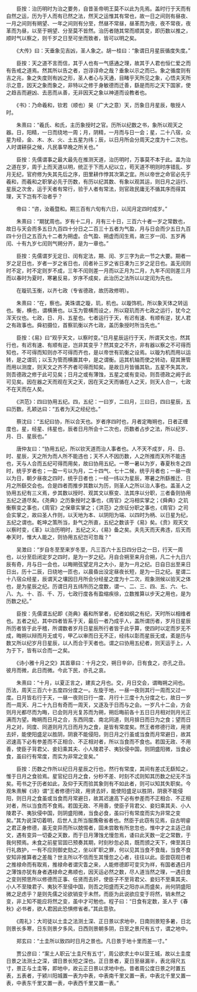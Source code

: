 <!-- { "loadSidebar": true } -->
　　臣按：治历明时为治之要务，自昔圣帝明王莫不以此为先焉。盖时行于天而有自然之运，历为于人而有已然之法，然天之运惟其有常也，故一日之间则有昼夜、一月之间则有朔望、一年之间则有分至，然昼不常昼，昼革而为夜，夜不常夜，夜革而为昼，以至于朔望、分至莫不皆然。治历者随其常而顺其变，即历数以推之，顺时气以察之，则千岁之日至可坐而致者，皆可以明之矣。

　　《大传》曰：天垂象见吉凶，圣人象之。胡一桂曰：“象谓日月星辰循度失度。”

　　臣按：天之道不言而信，其于人也有一气感通之理，故其于人君也恒仁爱之而有告戒之道焉。然其所以告之者，岂谆谆命之哉？垂象以示之而已。象之循度则有吉之兆，象之失度则有凶之形，圣人者心与天通，目睹乎天所见之象，心悟夫天所示之意，因天之象而象之，非特以之修于身敏德而迁善，繇是而形之天下国家，使之趋吉而避凶、去恶而从善，无非因天之象以神道而设教者也。

　　《书》：乃命羲和，钦若（顺也）昊（广大之意）天，历象日月星辰，敬授人时。

　　朱熹曰：“羲氏、和氏，主历象授时之官。历所以纪数之书，象所以观天之器。日，阳精，一日而绕地一周；月，阴精，一月而与日一会；星，二十八宿，众星为经，金、木、水、火、土五星为纬；辰，以日月所会分周天之度为十二次也。人时谓耕获之候，凡民事早晚之所关也。”

　　臣按：先儒谓事之最大最先在推测天道，治历明时，万事莫不本于此。盖为治之道在岁，周于上而天道以明，统正于下而人纪以立，苟天道不明则时序错乱、岁月无纪，官府修为失其先后之序，田里耕作悖其次第之宜。所以帝世之命官必先于羲和，而羲和之职掌必先于历数，有历以纪其数、有象以观其运，则日月之运行、星辰之次舍，运于天者有常行，验于人者有常法，则官政民庸无不循其序而得其理，天下岂有不治者乎？

　　帝曰：“咨，汝羲暨和。期三百有六旬有六日，以闰月定四时成岁。”

　　朱熹曰：“期犹周也。岁有十二月，月有三十日，三百六十者一岁之常数也，故日与天会而多五日九百四十分日之二百三十五者为气盈，月与日会而少五日九百四十分日之五百九十二者为朔虚。合气盈、朔虚而闰生焉，故三岁一闰、五岁再闰、十有九岁七闰则气朔分齐，是为一章也。”

　　臣按：先儒谓岁无定日、闰有定法，期、闰、岁三字为此一节之大要。期者一岁之足日也，岁者一岁之省日也，闰者补三岁之省日凑为三岁之足日也。盖无闰则时不定，时不定则岁不成，三年不闰则差一月而以正月为二月，九年不闰则差三月而以春时为夏时，寒暑反易，岁序不成矣，此治历之法所以以定闰为先也。

　　在璇玑玉衡，以齐七政（专省德政，故历政修明）。

　　朱熹曰：“在，察也。美珠谓之璇，玑，机也。以璇饰机，所以象天体之转运也。衡，横也，谓横箫也。以玉为管横而设之，所以窥玑而齐七政之运行，犹今之浑天仪也。七政，日、月、五星也。七者运行于天，有迟有速、有顺有逆，犹人君之有政事也。舜初摄位，首察玑衡以齐七政，盖历象授时所当先也。”

　　臣按：《易》曰“观乎天文，以察时变。”日月星辰运行于天，所谓天文也，然其行也，有迟有速、有顺有逆，岂非其变乎？然其变之不齐，非有器以察之不可得而知也，不可得而知则亦不可得而齐也，是以帝世有玑衡之设焉。以璇为机而用以运转，是之谓玑；以玉为管而横置其中，是之谓衡。运其机轴而使之转动，窥其箫管而用以测度，则天文之齐不齐者可得而知矣。是故日月皆循其轨，五星不失其次，则吾德政之修于此可见矣；日月之或有薄蚀，五星之或有变动，则吾德政之阙于此可见矣。因在器之天而观在天之天，因在天之天而循在人之天，则天人合一，七政不在天而在人矣。

　　《洪范》：四曰协用五纪。四，五纪：一曰岁，二曰月，三曰日，四曰星辰，五曰历数。孔颖达曰：“五者为天之经纪也。”

　　蔡沈曰：“五纪曰协，所以合天也。岁者序四时也，月者定晦朔也，日者正缠度也，星，经星、纬星也，辰者日月所会十二次也，历数者占步之法，所以纪岁、月、日、星辰也。”

　　唐仲友曰：“协用五纪，所以钦天道而治人事者也。人不天不成岁，月、日、时、星辰，天之所为而人所不能违也；天不人不因历数，人之所推而天所不能违也，天与人合而五纪可得而用矣，故曰协用五纪。一寒一暑以为岁，春夏秋冬之四时，统乎岁者也；一盈一亏以为月，二十四气、七十二候，统乎月者也；一昼一夜以为日，朝夕昼夜之四时，统乎日者也；一经一纬以为星辰，寒暑之所繇推迁、日月之所繇交会也。合是四者而推步其数以为历，则圣人之所以治人事也。盖圣人之协用五纪有三义焉，步其数以授时、观其文以察变、法其序以分职，三者备则协用五纪之道尽矣。《尧典》之历象授时之事也，《周官》之冯相实掌之；《舜典》之玑衡察变之事也，《周官》之保章实掌之；《洪范》之庶征分职之事也，《周官》之司会实掌之，故曰圣人作则，以天地为本、以阴阳为端、以四时为柄、以日星为纪，五纪之谓也。乾坤之策所当，卦气之所直，五纪之数该于《易》矣。《贲》观天文以察时变，《革》以治历明时，五纪之义，《易》备之矣。夫先天而天弗违，后天而奉天时，惟大人能之，则协用五纪岂可忽哉？”

　　吴澂曰：“岁自冬至至来岁冬至，凡三百六十五日四分日之一日，行天一周也，以分至启闭定岁之四时，是为一岁之纪。月自合朔至来月合朔，凡二十九日六辰有奇，月与日一会也，以晦朔弦望定月之大小，是为一月之纪。日自日出至来日日出，历十二辰，日绕地一匝也，以晨昏出没定昼夜长短，是为一日之纪。星谓二十八宿众经星，辰谓天之壤因日月所会分经星之度为十二次，观象测候以验天之体也，是为星辰之纪。历谓日月五纬所历之度数，谓一、二、三、四、五、六、七、八、九、十、百、千、万，七政行度各有盈缩疾徐，立数推算以步天之用也，是为历数之纪。”

　　臣按：先儒谓五纪即《尧典》羲和所掌者，纪者如纲之有纪，天时所以相维者也。五者之纪，其中四者皆系于天，最后一者乃成乎人，盖所谓历者，岁月日星辰所历者皆于此乎稽，所谓数者岁月日星辰所行者皆于此乎算，使四时以定而岁无不成，晦朔以辩而月无或亏，甲乙以审而日无不正，经纬以彰而星辰无或，紊是历与数又所以纪岁月日星辰，以人而合于天者也。谓之曰协用五纪者，则天运于上，人为于下，皆有以合而一之矣。

　　《诗小雅十月之交》其首章曰：十月之交，朔日辛卯，日有食之，亦孔之丑。彼月而微，此日而微。今此下民，亦孔之哀。

　　朱熹曰：“十月，以夏正言之，建亥之月也。交，月日交会，谓晦朔之间也。历法，周天三百六十五度四分度之一。左旋于地，一昼一夜则其行一周而又过一度。日月皆右行于天，一昼一夜则日行一度、月行十三度十九分度之七，故日一岁而一周天、月二十九日有奇而一周天，又逐及于日而与之会。一岁凡十二会，方会则月光都尽而为晦，已会则月光复苏而为朔，朔后晦前各十五日日月相对则月光正满而为望。晦朔而日月之合，东西同度、南北同道，则月揜日而日为之食；望而日月之对，同度、同道则月亢日而月为之食，是皆有常度矣。然王者修德行政，用贤去奸，能使阳盛足以胜阴，阴衰不能侵阳，则日月之行虽或当食而月常避日，故其迟速高下必有参差而不正相合、不正相对者，所以当食而不食也。若国无政、不用善，使臣子背君父、妾妇乘其夫、小人陵君子、夷狄侵中国，则阴盛阳微，当食必食，虽曰行有常度，而实为非常之变矣。”

　　臣按：历数之作所以纪日月星辰之行也，然行有常度，其间有差忒无繇知之，惟于日月之食验焉。星官纪日月之食，分秒不差、时刻不忒则知其历数之纪无不当矣。苟书之于历者如此，及仰于天而验其象则有不如此者，则可以知其失职矣。今观朱熹解《诗》谓“王者修德行政，用贤去奸，能使阳盛足以胜阴，阴衰不能侵阳，则日月之食虽或当食而月常避日，故其迟速高下必有参差而不正相合、不正相对者，所以当食而不食焉。若国无政、不用善，使臣子背君父、妾妇乘其夫、小人陵君子、夷狄侵中国，则阴盛阳微，当食必食，虽曰行有常度而实为非常之变矣。”其为说深切着明，后世人主所当服膺儆省者也。然臣于此窃有见焉，自古明睿之君正身修德，虽无变异而所以兢惕者，固未尝敢有所怠忽也，惟中才之主适己自文，遇有变异一切委之天数，而于日月薄蚀尤慢忽焉，诿曰此天数一定之常数，于我何预焉。未食之前星官固已预奏其期，时刻秒忽必具，既而颁之天下，俾至其日行礼救护，一有不应则御史劾之，坐以旷职之罪，何以见其当食不食哉，当食不食安知非推算者之差哉？世主所以不信而生其慢忽之心者，往往以此。臣尝窃观日者之推禄命而有取焉，推禄命者谓灾眚之来，人能修德即可变灾为祥，有国者遇日月之薄蚀亦犹有身者遇禄命之弗顺也，因天运必然之数，尽人道当然之理，一遇日食之变则预思所以修德而正事、任贤而去奸，使臣子不至背君父、妾妇不至乘其夫、小人不至陵君子、夷狄不至侵中国，则吾之阳盛而天之阳亦从而盛矣，尚何阴盛阳微之足虑乎？是则先儒之论欲销变于未然，而臣为此说欲应变于将然，销未然之变，非上知不能应将然之变，虽中才可勉也。程子曰：“日食有定数，圣人于《春秋》必书者，欲人君因此恐惧修省者。”其此意欤。

　　《周礼》：大司徒以土圭之法测土深、正日景以求地中，日南则景短多暑，日北则景长多寒，日东则景夕多风，日西则景朝多阴，日至之景尺有五寸，谓之地中。

　　郑玄曰：“土圭所以致四时日月之景也。凡日景于地十里而差一寸。”

　　贾公彦曰：“案土人职云‘土圭尺有五寸’，周公欲求土中以营王城，故以土圭度日景之法测土之深，谓日景长短之深也。正日景者，夏日至昼漏半，表北得尺五寸，景正与土圭等，即地中，故云正日景以求地中也。昔者周公度日景之时置五表，五表者，于颍川阳城置一表为中表，中表南千里又置一表，中表北千里又置一表，中表东千里又置一表，中表西千里又置一表。”

